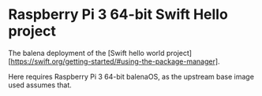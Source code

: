 # Raspberry Pi 3 64-bit Swift Hello project

The balena deployment of the [Swift hello world project][https://swift.org/getting-started/#using-the-package-manager].

Here requires Raspberry Pi 3 64-bit balenaOS, as the upstream base image used
assumes that.
